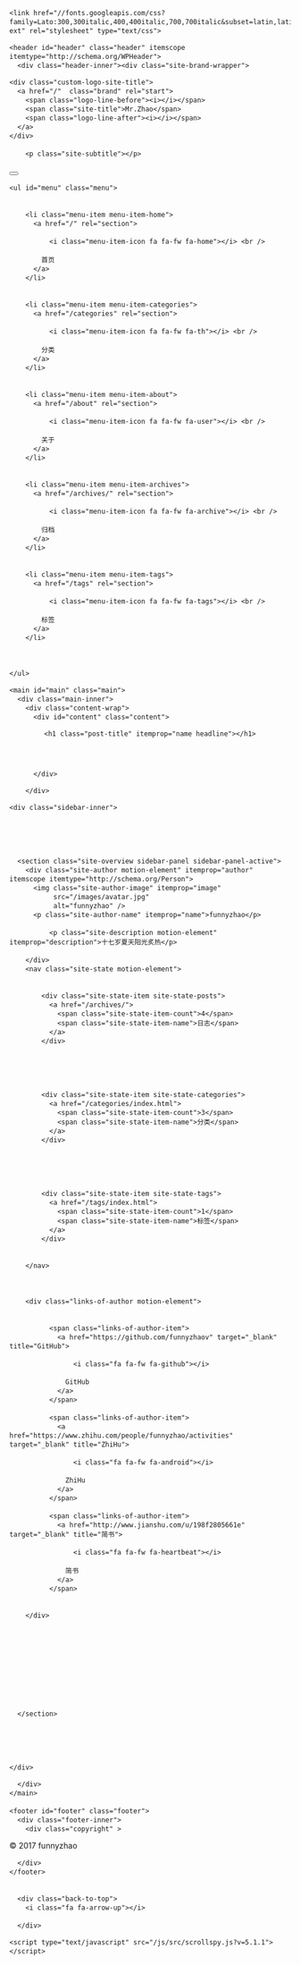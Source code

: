<!DOCTYPE html>



  


<html class="theme-next pisces use-motion" lang="zh-Hans">
<head>
  <meta charset="UTF-8"/>
<meta http-equiv="X-UA-Compatible" content="IE=edge" />
<meta name="viewport" content="width=device-width, initial-scale=1, maximum-scale=1"/>









<meta http-equiv="Cache-Control" content="no-transform" />
<meta http-equiv="Cache-Control" content="no-siteapp" />















  
  
  <link href="/lib/fancybox/source/jquery.fancybox.css?v=2.1.5" rel="stylesheet" type="text/css" />




  
  
  
  

  
    
    
  

  

  

  

  

  
    
    
    <link href="//fonts.googleapis.com/css?family=Lato:300,300italic,400,400italic,700,700italic&subset=latin,latin-ext" rel="stylesheet" type="text/css">
  






<link href="/lib/font-awesome/css/font-awesome.min.css?v=4.6.2" rel="stylesheet" type="text/css" />

<link href="/css/main.css?v=5.1.1" rel="stylesheet" type="text/css" />


  <meta name="keywords" content="Hexo, NexT" />








  <link rel="shortcut icon" type="image/x-icon" href="/avatar.jpg?v=5.1.1" />






<meta name="description" content="十七岁夏天阳光炙热">
<meta property="og:type" content="website">
<meta property="og:title" content="Mr.Zhao">
<meta property="og:url" content="http://funnyzhao.me/README.html">
<meta property="og:site_name" content="Mr.Zhao">
<meta property="og:description" content="十七岁夏天阳光炙热">
<meta property="og:locale" content="zh-Hans">
<meta property="og:updated_time" content="2017-07-23T16:54:01.281Z">
<meta name="twitter:card" content="summary">
<meta name="twitter:title" content="Mr.Zhao">
<meta name="twitter:description" content="十七岁夏天阳光炙热">



<script type="text/javascript" id="hexo.configurations">
  var NexT = window.NexT || {};
  var CONFIG = {
    root: '/',
    scheme: 'Pisces',
    sidebar: {"position":"left","display":"post","offset":12,"offset_float":0,"b2t":false,"scrollpercent":false,"onmobile":false},
    fancybox: true,
    motion: true,
    duoshuo: {
      userId: '0',
      author: '博主'
    },
    algolia: {
      applicationID: '',
      apiKey: '',
      indexName: '',
      hits: {"per_page":10},
      labels: {"input_placeholder":"Search for Posts","hits_empty":"We didn't find any results for the search: ${query}","hits_stats":"${hits} results found in ${time} ms"}
    }
  };
</script>



  <link rel="canonical" href="http://funnyzhao.me/README.html"/>





  <title> | Mr.Zhao</title>
  














</head>

<body itemscope itemtype="http://schema.org/WebPage" lang="zh-Hans">

  
  
    
  

  <div class="container sidebar-position-left page-post-detail ">
    <div class="headband"></div>

    <header id="header" class="header" itemscope itemtype="http://schema.org/WPHeader">
      <div class="header-inner"><div class="site-brand-wrapper">
  <div class="site-meta ">
    

    <div class="custom-logo-site-title">
      <a href="/"  class="brand" rel="start">
        <span class="logo-line-before"><i></i></span>
        <span class="site-title">Mr.Zhao</span>
        <span class="logo-line-after"><i></i></span>
      </a>
    </div>
      
        <p class="site-subtitle"></p>
      
  </div>

  <div class="site-nav-toggle">
    <button>
      <span class="btn-bar"></span>
      <span class="btn-bar"></span>
      <span class="btn-bar"></span>
    </button>
  </div>
</div>

<nav class="site-nav">
  

  
    <ul id="menu" class="menu">
      
        
        <li class="menu-item menu-item-home">
          <a href="/" rel="section">
            
              <i class="menu-item-icon fa fa-fw fa-home"></i> <br />
            
            首页
          </a>
        </li>
      
        
        <li class="menu-item menu-item-categories">
          <a href="/categories" rel="section">
            
              <i class="menu-item-icon fa fa-fw fa-th"></i> <br />
            
            分类
          </a>
        </li>
      
        
        <li class="menu-item menu-item-about">
          <a href="/about" rel="section">
            
              <i class="menu-item-icon fa fa-fw fa-user"></i> <br />
            
            关于
          </a>
        </li>
      
        
        <li class="menu-item menu-item-archives">
          <a href="/archives/" rel="section">
            
              <i class="menu-item-icon fa fa-fw fa-archive"></i> <br />
            
            归档
          </a>
        </li>
      
        
        <li class="menu-item menu-item-tags">
          <a href="/tags" rel="section">
            
              <i class="menu-item-icon fa fa-fw fa-tags"></i> <br />
            
            标签
          </a>
        </li>
      

      
    </ul>
  

  
</nav>



 </div>
    </header>

    <main id="main" class="main">
      <div class="main-inner">
        <div class="content-wrap">
          <div id="content" class="content">
            

  <div id="posts" class="posts-expand">
  <header class="post-header">

	<h1 class="post-title" itemprop="name headline"></h1>



</header>

    
    
      
    
  </div>


          </div>
          


          
  <div class="comments" id="comments">
    
  </div>


        </div>
        
          
  
  <div class="sidebar-toggle">
    <div class="sidebar-toggle-line-wrap">
      <span class="sidebar-toggle-line sidebar-toggle-line-first"></span>
      <span class="sidebar-toggle-line sidebar-toggle-line-middle"></span>
      <span class="sidebar-toggle-line sidebar-toggle-line-last"></span>
    </div>
  </div>

  <aside id="sidebar" class="sidebar">
    
    <div class="sidebar-inner">

      

      

      <section class="site-overview sidebar-panel sidebar-panel-active">
        <div class="site-author motion-element" itemprop="author" itemscope itemtype="http://schema.org/Person">
          <img class="site-author-image" itemprop="image"
               src="/images/avatar.jpg"
               alt="funnyzhao" />
          <p class="site-author-name" itemprop="name">funnyzhao</p>
           
              <p class="site-description motion-element" itemprop="description">十七岁夏天阳光炙热</p>
          
        </div>
        <nav class="site-state motion-element">

          
            <div class="site-state-item site-state-posts">
              <a href="/archives/">
                <span class="site-state-item-count">4</span>
                <span class="site-state-item-name">日志</span>
              </a>
            </div>
          

          
            
            
            <div class="site-state-item site-state-categories">
              <a href="/categories/index.html">
                <span class="site-state-item-count">3</span>
                <span class="site-state-item-name">分类</span>
              </a>
            </div>
          

          
            
            
            <div class="site-state-item site-state-tags">
              <a href="/tags/index.html">
                <span class="site-state-item-count">1</span>
                <span class="site-state-item-name">标签</span>
              </a>
            </div>
          

        </nav>

        

        <div class="links-of-author motion-element">
          
            
              <span class="links-of-author-item">
                <a href="https://github.com/funnyzhaov" target="_blank" title="GitHub">
                  
                    <i class="fa fa-fw fa-github"></i>
                  
                  GitHub
                </a>
              </span>
            
              <span class="links-of-author-item">
                <a href="https://www.zhihu.com/people/funnyzhao/activities" target="_blank" title="ZhiHu">
                  
                    <i class="fa fa-fw fa-android"></i>
                  
                  ZhiHu
                </a>
              </span>
            
              <span class="links-of-author-item">
                <a href="http://www.jianshu.com/u/198f2805661e" target="_blank" title="简书">
                  
                    <i class="fa fa-fw fa-heartbeat"></i>
                  
                  简书
                </a>
              </span>
            
          
        </div>

        
        

        
        

        


      </section>

      

      

    </div>
  </aside>


        
      </div>
    </main>

    <footer id="footer" class="footer">
      <div class="footer-inner">
        <div class="copyright" >
  
  &copy; 
  <span itemprop="copyrightYear">2017</span>
  <span class="with-love">
    <i class="fa fa-heart"></i>
  </span>
  <span class="author" itemprop="copyrightHolder">funnyzhao</span>
</div>



<!--<div class="powered-by">
  由 <a class="theme-link" href="https://hexo.io">Hexo</a> 强力驱动
</div>

<div class="theme-info">
  主题 -
  <a class="theme-link" href="https://github.com/iissnan/hexo-theme-next">
    NexT.Pisces
  </a>
</div>
-->


        

        
      </div>
    </footer>

    
      <div class="back-to-top">
        <i class="fa fa-arrow-up"></i>
        
      </div>
    

  </div>

  

<script type="text/javascript">
  if (Object.prototype.toString.call(window.Promise) !== '[object Function]') {
    window.Promise = null;
  }
</script>









  


  











  
  <script type="text/javascript" src="/lib/jquery/index.js?v=2.1.3"></script>

  
  <script type="text/javascript" src="/lib/fastclick/lib/fastclick.min.js?v=1.0.6"></script>

  
  <script type="text/javascript" src="/lib/jquery_lazyload/jquery.lazyload.js?v=1.9.7"></script>

  
  <script type="text/javascript" src="/lib/velocity/velocity.min.js?v=1.2.1"></script>

  
  <script type="text/javascript" src="/lib/velocity/velocity.ui.min.js?v=1.2.1"></script>

  
  <script type="text/javascript" src="/lib/fancybox/source/jquery.fancybox.pack.js?v=2.1.5"></script>

  
  <script type="text/javascript" src="/lib/canvas-nest/canvas-nest.min.js"></script>


  


  <script type="text/javascript" src="/js/src/utils.js?v=5.1.1"></script>

  <script type="text/javascript" src="/js/src/motion.js?v=5.1.1"></script>



  
  


  <script type="text/javascript" src="/js/src/affix.js?v=5.1.1"></script>

  <script type="text/javascript" src="/js/src/schemes/pisces.js?v=5.1.1"></script>



  
    <script type="text/javascript" src="/js/src/scrollspy.js?v=5.1.1"></script>
<script type="text/javascript" src="/js/src/post-details.js?v=5.1.1"></script>

  

  


  <script type="text/javascript" src="/js/src/bootstrap.js?v=5.1.1"></script>



  


  




	





  





  






  





  

  

  

  

  

  

</body>
<!-- 页面点击小红心 -->
<script type="text/javascript" src="/js/src/love.js"></script>
</html>
